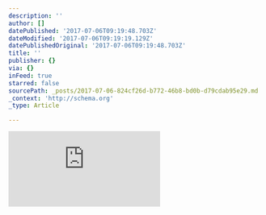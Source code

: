 ```yaml
---
description: ''
author: []
datePublished: '2017-07-06T09:19:48.703Z'
dateModified: '2017-07-06T09:19:19.129Z'
datePublishedOriginal: '2017-07-06T09:19:48.703Z'
title: ''
publisher: {}
via: {}
inFeed: true
starred: false
sourcePath: _posts/2017-07-06-824cf26d-b772-46b8-bd0b-d79cdab95e29.md
_context: 'http://schema.org'
_type: Article

---
```

![](https://the-grid-user-content.s3-us-west-2.amazonaws.com/fe9b2058-0e94-4d21-82f4-105f2e0a580f.html)